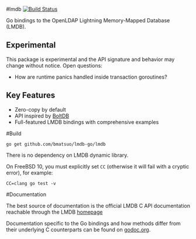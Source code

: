 #lmdb [![Build Status](https://travis-ci.org/bmatsuo/lmdb-go.svg?branch=master)](https://travis-ci.org/bmatsuo/lmdb-go)

Go bindings to the OpenLDAP Lightning Memory-Mapped Database (LMDB).

## Experimental

This package is experimental and the API signature and behavior may change
without notice. Open questions:

- How are runtime panics handled inside transaction goroutines?

## Key Features

- Zero-copy by default
- API inspired by [BoltDB](https://github.com/boltdb/bolt)
- Full-featured LMDB bindings with comprehensive examples

#Build

`go get github.com/bmatsuo/lmdb-go/lmdb`

There is no dependency on LMDB dynamic library.

On FreeBSD 10, you must explicitly set `CC` (otherwise it will fail with a cryptic error), for example:

`CC=clang go test -v`

#Documentation

The best source of documentation is the official LMDB C API documentation
reachable through the LMDB [homepage](http://symas.com/mdb/)

Documentation specific to the Go bindings and how methods differ from their
underlying C counterparts can be found on
[godoc.org](http://godoc.org/github.com/bmatsuo/lmdb.exp).

